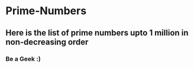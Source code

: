 # Prime-Numbers

## Here is the list of prime numbers upto 1 million in non-decreasing order

### Be a Geek :)
